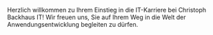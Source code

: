 Herzlich willkommen zu Ihrem Einstieg in die IT-Karriere bei Christoph Backhaus IT! Wir freuen uns, Sie auf Ihrem Weg in die Welt der Anwendungsentwicklung begleiten zu dürfen.
